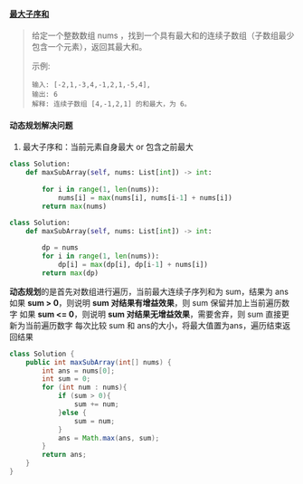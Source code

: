 #### [最大子序和](https://leetcode-cn.com/problems/maximum-subarray/)

> 给定一个整数数组 nums ，找到一个具有最大和的连续子数组（子数组最少包含一个元素），返回其最大和。
>
> 示例:
>
> ```
> 输入: [-2,1,-3,4,-1,2,1,-5,4],
> 输出: 6
> 解释: 连续子数组 [4,-1,2,1] 的和最大，为 6。
> ```

#### 动态规划解决问题

1. 最大子序和：当前元素自身最大 or 包含之前最大

```python
class Solution:
    def maxSubArray(self, nums: List[int]) -> int:
        
        for i in range(1, len(nums)):
            nums[i] = max(nums[i], nums[i-1] + nums[i])
        return max(nums)
```

```python
class Solution:
    def maxSubArray(self, nums: List[int]) -> int:
        
        dp = nums
        for i in range(1, len(nums)):
            dp[i] = max(dp[i], dp[i-1] + nums[i])
        return max(dp)
```

**动态规划**的是首先对数组进行遍历，当前最大连续子序列和为 sum，结果为 ans
如果 **sum > 0**，则说明 **sum 对结果有增益效果**，则 sum 保留并加上当前遍历数字
如果 **sum <= 0**，则说明 **sum 对结果无增益效果**，需要舍弃，则 sum 直接更新为当前遍历数字
每次比较 sum 和 ans的大小，将最大值置为ans，遍历结束返回结果

```java
class Solution {
    public int maxSubArray(int[] nums) {
        int ans = nums[0];
        int sum = 0;
        for (int num : nums){
            if (sum > 0){
                sum += num;
            }else {
                sum = num;
            }
            ans = Math.max(ans, sum);
        }
        return ans;
    }
}
```


